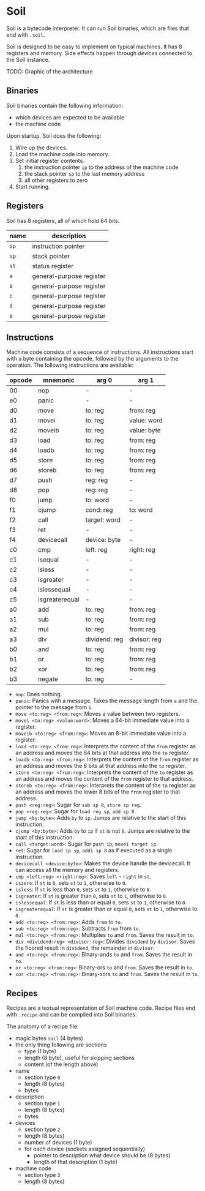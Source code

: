 # Soil

Soil is a bytecode interpreter.
It can run Soil binaries, which are files that end with `.soil`.

Soil is designed to be easy to implement on typical machines.
It has 8 registers and memory.
Side effects happen through *devices* connected to the Soil instance.

TODO: Graphic of the architecture

## Binaries

Soil binaries contain the following information:

- which devices are expected to be available
- the machine code

Upon startup, Soil does the following:

1. Wire up the devices.
2. Load the machine code into memory.
3. Set initial register contents.
   1. the instruction pointer `ip` to the address of the machine code
   2. the stack pointer `sp` to the last memory address
   3. all other registers to zero
4. Start running.

## Registers

Soil has 8 registers, all of which hold 64 bits.

| name | description              |
| ---- | ------------------------ |
| `ip` | instruction pointer      |
| `sp` | stack pointer            |
| `st` | status register          |
| `a`  | general-purpose register |
| `b`  | general-purpose register |
| `c`  | general-purpose register |
| `d`  | general-purpose register |
| `e`  | general-purpose register |

## Instructions

Machine code consists of a sequence of instructions.
All instructions start with a byte containing the opcode, followed by the arguments to the operation.
The following instructions are available:

| opcode | mnemonic       | arg 0         | arg 1        |
| ------ | -------------- | ------------- | ------------ |
|     00 | nop            | -             | -            |
|     e0 | panic          | -             | -            |
|     d0 | move           | to: reg       | from: reg    |
|     d1 | movei          | to: reg       | value: word  |
|     d2 | moveib         | to: reg       | value: byte  |
|     d3 | load           | to: reg       | from: reg    |
|     d4 | loadb          | to: reg       | from: reg    |
|     d5 | store          | to: reg       | from: reg    |
|     d6 | storeb         | to: reg       | from: reg    |
|     d7 | push           | reg: reg      | -            |
|     d8 | pop            | reg: reg      | -            |
|     f0 | jump           | to: word      | -            |
|     f1 | cjump          | cond: reg     | to: word     |
|     f2 | call           | target: word  | -            |
|     f3 | ret            | -             | -            |
|     f4 | devicecall     | device: byte  | -            |
|     c0 | cmp            | left: reg     | right: reg   |
|     c1 | isequal        | -             | -            |
|     c2 | isless         | -             | -            |
|     c3 | isgreater      | -             | -            |
|     c4 | islessequal    | -             | -            |
|     c5 | isgreaterequal | -             | -            |
|     a0 | add            | to: reg       | from: reg    |
|     a1 | sub            | to: reg       | from: reg    |
|     a2 | mul            | to: reg       | from: reg    |
|     a3 | div            | dividend: reg | divisor: reg |
|     b0 | and            | to: reg       | from: reg    |
|     b1 | or             | to: reg       | from: reg    |
|     b2 | xor            | to: reg       | from: reg    |
|     b3 | negate         | to: reg       | -            |

- `nop`: Does nothing.
- `panic`: Panics with a message. Takes the message length from `a` and the pointer to the message from `b`.
- `move <to:reg> <from:reg>`: Moves a value between two registers.
- `movei <to:reg> <value:word>`: Moves a 64-bit immediate value into a register.
- `moveib <to:reg> <from:reg>`: Moves an 8-bit immediate value into a register.
- `load <to:reg> <from:reg>`: Interprets the content of the `from` register as an address and moves the 64 bits at that address into the `to` register.
- `loadb <to:reg> <from:reg>`: Interprets the content of the `from` register as an address and moves the 8 bits at that address into the `to` register.
- `store <to:reg> <from:reg>`: Interprets the content of the `to` register as an address and moves the content of the `from` register to that address.
- `storeb <to:reg> <from:reg>`: Interprets the content of the `to` register as an address and moves the lower 8 bits of the `from` register to that address.
- `push <reg:reg>`: Sugar for `sub sp 8`, `store sp reg`.
- `pop <reg:reg>`: Sugar for `load reg sp`, `add sp 8`.
- `jump <by:byte>`: Adds `by` to `ip`. Jumps are relative to the start of this instruction.
- `cjump <by:byte>`: Adds `by` to `ip` if `st` is not `0`. Jumps are relative to the start of this instruction.
- `call <target:word>`: Sugar for `push ip`, `movei target ip`.
- `ret`: Sugar for `load ip sp`, `addi sp 8` as if executed as a single instruction.
- `devicecall <device:byte>`: Makes the device handle the devicecall. It can access all the memory and registers.
- `cmp <left:reg> <right:reg>`: Saves `left` - `right` in `st`.
- `iszero`: If `st` is `0`, sets `st` to `1`, otherwise to `0`.
- `isless`: If `st` is less than `0`, sets `st` to `1`, otherwise to `0`.
- `isgreater`: If `st` is greater than `0`, sets `st` to `1`, otherwise to `0`.
- `islessequal`: If `st` is less than or equal `0`, sets `st` to `1`, otherwise to `0`.
- `isgreaterequal`: If `st` is greater than or equal `0`, sets `st` to `1`, otherwise to `0`.
- `add <to:reg> <from:reg>`: Adds `from` to `to`.
- `sub <to:reg> <from:reg>`: Subtracts `from` from `to`.
- `mul <to:reg> <from:reg>`: Multiplies `to` and `from`. Saves the result in `to`.
- `div <dividend:reg> <divisor:reg>`: Divides `dividend` by `divisor`. Saves the floored result in `dividend`, the remainder in `divisor`.
- `and <to:reg> <from:reg>`: Binary-ands `to` and `from`. Saves the result in `to`.
- `or <to:reg> <from:reg>`: Binary-ors `to` and `from`. Saves the result in `to`.
- `xor <to:reg> <from:reg>`: Binary-xors `to` and `from`. Saves the result in `to`.

## Recipes

Recipes are a textual representation of Soil machine code.
Recipe files end with `.recipe` and can be compiled into Soil binaries.

The anatomy of a recipe file:

- magic bytes `soil` (4 bytes)
- the only thing following are sections
  - type (1 byte)
  - length (8 byte), useful for skipping sections
  - content (of the length above)
- name
  - section type `0`
  - length (8 bytes)
  - bytes
- description
  - section type `1`
  - length (8 bytes)
  - bytes
- devices
  - section type `2`
  - length (8 bytes)
  - number of devices (1 byte)
  - for each device (sockets assigned sequentially)
    - pointer to description what device should be (8 bytes)
    - length of that description (1 byte)
- machine code
  - section type `3`
  - length (8 bytes)
